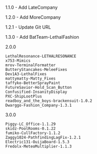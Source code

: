 1.1.0 - Add LateCompany

1.2.0 - Add MoreCompany

1.2.1 - Update Git URL

1.3.0 - Add BatTeam-LethalFashion

2.0.0

```
LethalResonance-LETHALRESONANCE
x753-Mimics
mrov-TerminalFormatter
ButteryStancakes-MeleeFixes
Dev1A3-LethalFixes
mattymatty-Matty_Fixes
taffyko-BetterSprayPaint
FutureSavior-Hold_Scan_Button
Confusified-InsanityDisplay
PXC-ShipLootPlus
readboy_and_the_boys-brackensuit-1.0.2
Dwarggo-Fashion_Company-1.3.1
```

3.0.0

```
Piggy-LC_Office-1.1.29
skidz-PoolRooms-0.1.22
fumiko-CullFactory-1.1.2
Zaggy1024-PathfindingLagFix-1.2.1
Electric131-OuijaBoard-1.5.3
Fredolx-MeteoMultiplier-1.1.3
```
